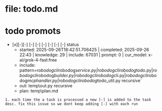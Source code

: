 # file: todo.md


# todo  promots
- [x][-][-] [-] [-] [-] [-] [-] [-] status
  - started: 2025-09-26T18:42:51.706425 | completed: 2025-09-26 22:43 | knowledge: 29 | include: 67031 | prompt: 0 | cur_model: x-ai/grok-4-fast:free
  - include: pattern=*robodogcli*robodog*service.py|*robodogcli*robodog*todo.py|*robodogcli*robodog*builder.py|*robodogcli*robodog*cli.py|*robodogcli*robodog*mcphandler.py|*robodogcli*robodog*todo_util.py    recursive`
  - out: temp\out.py recursive
  - plan: temp\plan.md
```knowledge
1. each time the a task is processed a new [-] is added to the task desc. fix this issue so we dont keep adding [-] with each run
```